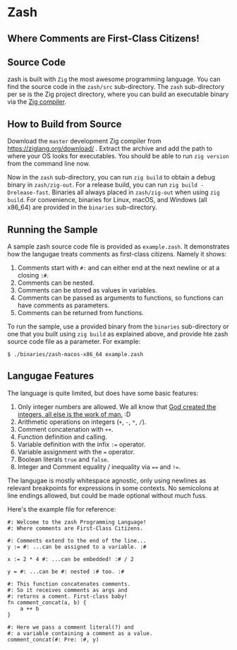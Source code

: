 # Zash
## Where Comments are First-Class Citizens!

## Source Code
zash is built with `Zig` the most awesome programming language. You can find the
source code in the `zash/src` sub-directory. The `zash` sub-directory per se is 
the Zig project directory, where you can build an executable binary via the 
[Zig compiler](https://ziglang.org/download/).

## How to Build from Source
Download the `master` development Zig compiler from https://ziglang.org/download/ .
Extract the archive and add the path to where your OS looks for executables. You
should be able to run `zig version` from the command line now.

Now in the `zash` sub-directory, you can run `zig build` to obtain a debug binary
in `zash/zig-out`. For a release build, you can run `zig build -Drelease-fast`.
Binaries all always placed in `zash/zig-out` when using `zig build`. For convenience,
binaries for Linux, macOS, and Windows (all x86_64) are provided in the `binaries`
sub-directory.

## Running the Sample
A sample zash source code file is provided as `example.zash`. It demonstrates how the
langugae treats comments as first-class citizens. Namely it shows:

1. Comments start with `#:` and can either end at the next newline or at a closing `:#`.
2. Comments can be nested.
3. Comments can be stored as values in variables.
3. Comments can be passed as arguments to functions, so functions can have comments as parameters.
4. Comments can be returned from functions.

To run the sample, use a provided binary from the `binaries` sub-directory or one that you built using
`zig build` as explained above, and provide hte zash source code file as a parameter. For example:

```
$ ./binaries/zash-macos-x86_64 example.zash
```

## Langugae Features
The language is quite limited, but does have some basic features:

1. Only integer numbers are allowed. We all know that 
[God created the integers, all else is the work of man.](https://mathshistory.st-andrews.ac.uk/Biographies/Kronecker/#:~:text=God%20created%20the%20integers%2C%20all,a%20finite%20number%20of%20operations.&text=Another%20consequence%20of%20his%20philosophy,transcendental%20numbers%20could%20not%20exist.) :D
2. Arithmetic operations on integers (`+`, `-`, `*`, `/`).
3. Comment concatenation with `++`.
4. Function definition and calling.
5. Variable definition with the infix `:=` operator.
6. Variable assignment with the `=` operator.
7. Boolean literals `true` and `false`.
8. Integer and Comment equality / inequality via `==` and `!=`.

The langugae is mostly whitespace agnostic, only using newlines as relevant 
breakpoints for expressions in some contexts. No semicolons at line endings
allowed, but could be made optional without much fuss.

Here's the example file for reference:

```
#: Welcome to the zash Programming Language!
#: Where comments are First-Class Citizens.

#: Comments extend to the end of the line...
y := #: ...can be assigned to a variable. :#

x := 2 * 4 #: ...can be embedded! :# / 2

y = #: ...can be #: nested :# too. :#

#: This function concatenates comments.
#: So it receives comments as args and 
#: returns a coment. First-class baby!
fn comment_concat(a, b) {
    a ++ b
}

#: Here we pass a comment literal(?) and
#: a variable containing a comment as a value.
comment_concat(#: Pre: :#, y)
```
